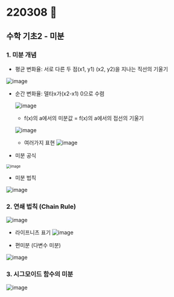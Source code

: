 # 220308 🍕



## 수학 기초2 - 미분



### 1. 미분 개념

- 평균 변화율: 서로 다른 두 점(x1, y1) (x2, y2)을 지나는 직선의 기울기 

![image](https://user-images.githubusercontent.com/100326309/158015532-3ccfbf70-741b-4e15-b1a1-de1c367bf38d.png)

- 순간 변화율: 델타x가(x2-x1) 0으로 수렴 

  ![image](https://user-images.githubusercontent.com/100326309/158015539-032ed068-8a51-40e7-9a3f-7d3669ea6729.png)

  - f(x)의 a에서의 미분값 = f(x)의 a에서의 접선의 기울기

  ![image](https://user-images.githubusercontent.com/100326309/158015545-bf617c2a-a525-4315-bc46-25ed1a3650a1.png)

  

  - 여러가지 표현 ![image](https://user-images.githubusercontent.com/100326309/158015547-426844cf-db1d-474c-b748-b27241de6d90.png)

- 미분 공식

<img src="https://user-images.githubusercontent.com/100326309/158015585-a01ac945-4656-49bb-bf4d-2a62cd9647c6.png" alt="image" style="zoom:67%;" />

- 미분 법칙

![image](https://user-images.githubusercontent.com/100326309/158016807-3e39a62a-0190-4e3b-bb14-4ce33ba084c0.png)



### 2. 연쇄 법칙 (Chain Rule)

![image](https://user-images.githubusercontent.com/100326309/158016820-0555e2c5-cec8-4757-ad2f-dcbdd3cf2837.png)

- 라이프니츠 표기                          ![image](https://user-images.githubusercontent.com/100326309/158016853-cac1f80c-b3ca-4757-b5f3-c5d758bf47c8.png)



- 편미분 (다변수 미분)

![image](https://user-images.githubusercontent.com/100326309/158016873-d6f1f3ae-16c1-47b6-93b8-699d96b93df5.png)



### 3. 시그모이드 함수의 미분

![image](https://user-images.githubusercontent.com/100326309/158015650-b5a3063c-d767-4089-b754-88695f478b35.png)